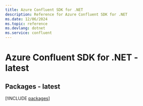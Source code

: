```yaml
---
title: Azure Confluent SDK for .NET
description: Reference for Azure Confluent SDK for .NET
ms.date: 12/06/2024
ms.topic: reference
ms.devlang: dotnet
ms.service: confluent
---
```

# Azure Confluent SDK for .NET - latest
## Packages - latest
[!INCLUDE [packages](confluent-index.md)]